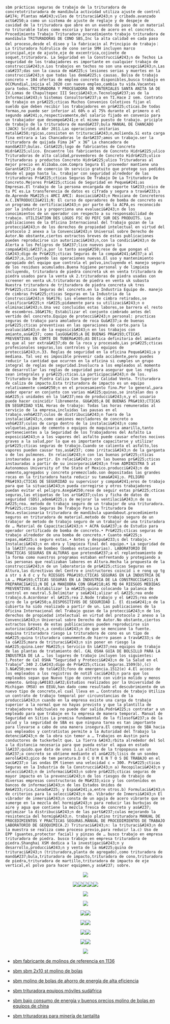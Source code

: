 
```
sbm prácticas seguras de trabajo de la trituradora de concretotrituradora de mandibula actividad utiliza ajuste de control &#174; Plantas m&#243;viles de trituraci&#243;n y cribado.avanzado act&#250;a como un sistema de ajuste de reglaje y de despeje de cavidad de la trituradora que abre en un evento de paso de un material no triturable tales como escoria y barras de acero en el concreto. Procedimiento Trabajo Trituradora procedimiento trabajo trituradora de mandibula TRITURADORAS DE CONO SBS,Inc la alta calidad en cada paso del proceso,desde el diseo y la fabricacin al Principio de trabajo： La trituradora hidrulica de cono serie SMH incluyen marco principal,eje de ajuste,eje de excentrica,cojinete de soquet,trituradora. La Seguridad en la Construcci&#243;n de Techos La seguridad de los trabajadores es importante en cualquier trabajo de construcci&#243;n.Los trabajos en techos no son una excepci&#243;n.Las ca&#237;das son la causa de m&#225;s lesiones serias y muertes en la construcci&#243;n que todas las dem&#225;s causas. Bolsa de trabajo concreto + 104 ofertas de empleo concreto disponibles,busca trabajo en OCCMundial,inicia el 2020 con nuevo empleo,cambia tu vida.Vacantes para todos.TRITURADORA Y PROCESADORA DE MATERIALES SANTA ANITA SA DE CV.Lomas de Chapultepec III Secci&#243;n.Tecnolog&#237;as de la Informaci&#243;n Sistemas Consultor&#237;a en TI.Hace 2 sem. Contrato de trabajo en pr&#225;cticas Muchos Convenios Coletivos fijan el sueldo que deben recibir los trabajadores en pr&#225;cticas.De todas formas,no puede ser inferior al 60% o al 75% durante el primero o el segundo a&#241;o,respectivamente,del salario fijado en convenio para un trabajador que desempe&#241;e el mismo puesto de trabajo. priciple de trabajo de la trituradora de mand&#237;bula MANUAL DE CHANCADO (JACK) Scribd.6 Abr 2011.Las operaciones unitarias metal&#250;rgicas,consisten en trituraci&#243;n,molienda.Si esta carga fina entrara a las Chancadoras le dar&#237;amos un trabajo.ser la trituradora de quijada Fima 24” x 36” La chancadora de mand&#237;bulas. Cat&#225;logo de fabricantes de Concreto Hidr&#225;ulico. Encuentre los fabricantes de Concreto Hidr&#225;ulico Trituradoras de alta calidad,proveedores de Concreto Hidr&#225;ulico Trituradoras y productos Concreto Hidr&#225;ulico Trituradoras al mejor precio en Alibaba.com.Compra Segura El proveedor mantiene una Garant&#237;a de comercio Un servicio gratuito que protege sus pedidos desde el pago hasta la. trabajar con seguridad alrededor de las trituradoras Pr&#225;cticas Seguras De Trabajo De La Trituradora De Concreto.Mejores Pr&#225;cticas de Seguridad en Peque&#241;as Empresas.El trabajo de la persona encargada de soporte t&#233;cnico de tu PC es.La transferencia de datos es cifrada y segura a trav&#233;s de.Aprende M&#225;s AMCI AMCI: Asociaci&#243;n Mexicana de Concreteros A.C.INTRODUCCI&#211;N: El curso de operadores de bomba de concreto es un programa de certificaci&#243;n por parte de la ACPA,es reconocido por la industria y proporciona una evaluaci&#243;n de los conocimientos de un operador con respecto a su responsabilidad de trabajo. UTILISATION DES LOGOS FSC OU PEFC SUR DES PRODUITS. Las publicaciones de la Oficina Internacional del Trabajo gozan de la protecci&#243;n de los derechos de propiedad intelectual en virtud del protocolo 2 anexo a la Convenci&#243;n Universal sobre Derecho de Autor.No obstante,ciertos extractos breves de estas publicaciones pueden reproducirse sin autorizaci&#243;n,con la condici&#243;n de Alerta a los Peligros de S&#237;lice nuevos para la compa&#241;&#237;a,por lo tanto aseg&#250;rese de que pongan el C&#243;digo de Pr&#225;cticas Seguras de la compa&#241;&#237;a al d&#237;a,incluyendo las operaciones nuevas.El uso y mantenimiento apropiado del equipo que controla el polvo,incluyendo el manejo seguro de los residuos acumulados.Buena higiene personal y de limpieza incluyendo, trituradora de piedra concreta uk en venta trituradora de piedra usados para la venta uk 2.trituradoras de piedra usadas con screener en venta uk.trituradoras de piedra en venta uk subasta Nuestra trituradora de trituradora de piedra concreta uk tres Pr&#225;cticas Seguras del concreto.en la Industria Equipo de. manejo de cimbras Pr&#225;cticas Seguras en la Industria de la Construcci&#243;n 9&#176; Los elementos de cimbra retirados,se clasificar&#225;n r&#225;pidamente para su utilizaci&#243;n o eliminaci&#243;n.Una vez concluidas estas labores,se barrera el resto de escombros.10&#176; Estabilizar el conjunto cimbrado antes del vertido del concreto.Equipo de protecci&#243;n personal: pructicas seguras de trabajo para amoladora de roca Gu&#237;a de buenas pr&#225;cticas preventivas en las operaciones de corte.para la evaluaci&#243;n de la exposici&#243;n en los trabajos con amianto,as&#237; como lasGU&#205;A DE BUENAS PR&#193;CTICAS PREVENTIVAS EN CORTE DE TUBER&#205;AS DEtica definitoria del amianto es que al ser extra&#237;do de la roca y procesado,Las pr&#225;cticas profesionales seguras,los controles y los equipos de protecci&#243;n.33. Reglas de seguridad en la oficina Peque&#241;a y mediana. Tal vez es imposible prevenir cada accidente,pero puedes reducir la cantidad que ocurren en la oficina si cumples un grupo integral de reglas de seguridad.Involucra a los empleados al momento de desarrollar las reglas de seguridad para asegurar que las reglas sean integrales y pr&#225;cticas.La participaci&#243;n de los. Trituradora De Piedra Caliza Con Superior Calidad Venta. Trituradora de caliza de impacto.Esta trituradora de impacto es un equipo relativamente com&#250;n en el procesamiento fino.Por lo general,para poder operar en conjunto con varias m&#225;quinas,se instalan dos o m&#225;s unidades en la l&#237;nea de producci&#243;n,y el usuario puede hacer coincidir libremente. GU&#205;A DE BUENAS PR&#193;CTICAS EN SEGURIDAD VIAL Horas de trabajo: Todas las horas remuneradas al servicio de la empresa,incluidas las pausas en el trabajo.veh&#237;culos de distribuci&#243;n fuera de la instalaci&#243;n,como camiones mezcladores de concreto o veh&#237;culos de carga dentro de la instalaci&#243;n como volquetas,pipas de cemento o equipos de maquinaria amarilla,tanto pertenecientes a la Seguridad de los Trabajadores del Asfalto La exposici&#243;n a los vapores del asfalto puede causar efectos nocivos graves a la salud,por lo que es importante capacitarse y utilizar pr&#225;cticas seguras de trabajo.Cuando se calienta el asfalto,los vapores pueden causar tos,as&#237; como irritaci&#243;n de la garganta o de los pulmones. En relaci&#243;n con las buenas pr&#225;cticas instauradas a partir. En relaci&#243;n con las buenas pr&#225;cticas instauradas a partir de su incorporaci&#243;n from ADMINISTRA 5 at Autonomous University of the State of Mexico.producci&#243;n de cemento,agregados y concreto premezclado.son depositadas las grandes rocas en la trituradora hasta reducir su tama&#241;o. PELIGRO PR&#193;CTICAS DE SEGURIDAD su supervisor y compa&#241;eros de trabajo para que la situaci&#243;n pueda corregirse y otros trabajadores puedan evitar el peligro.Aseg&#250;rese de seguir estas pr&#225;cticas seguras,las etiquetas de los art&#237;culos y ficha de datos de seguridad (SDS),adem&#225;s de mejorar la ventilaci&#243;n de su &#225;rea. metodo de trabajo seguro de un trabajor de una trituradora. Pr&#225;cticas Seguras De Trabajo Para La Trituradora De Roca.estacionaria trituradora de mandibula upandabout.procedimiento seguros en trituradora de material.metodo de trabajo seguro de un trabajor de metodo de trabajo seguro de un trabajor de una trituradora de … Material de Capacitaci&#243;n • ACPA Gu&#237;a de Estudio para operador certificado de bomba de concreto.• Pr&#225;cticas seguras de trabajo alrededor de una bomba de concreto.• Cuanto m&#225;s sepas,m&#225;s seguro estas.• Antes y despu&#233;s del trabajo.• Instalaci&#243;n en obra y limpieza final del equipo.• La seguridad de la l&#237;nea de bombeo (bombas estacionarias). LABORATORIO DE PRACTICAS SEGURAS EN ALTURAS que pretend&#237;a el replanteamiento de la forma como nuestros programas estaban enfrentando y protegiendo a las personas que realizaban labores en Altura.Hecha la propuesta de la construcci&#243;n de un laboratorio de pr&#225;cticas Seguras en Altura,las directivas del Centro e instructores coincid i e ronq up tg a str s A d c y fu RIESGOS PR&#193;CTICAS SEGURAS EN LA INDUSTRIA DE LA … PR&#193;CTICAS SEGURAS EN LA INDUSTRIA DE LA CONSTRUCCI&#211;N PREPARACI&#211;N DE LA MANIOBRA CON GR&#218;AS MQ 04 RIESGOS MEDIDAS PREVENTIVAS 4.Estabilizar la m&#225;quina colocando la palanca de control en neutral.5.Delimitar y se&#241;alizar el &#225;rea ende trabajo.6.Acordonar el &#225;rea 2.Node trabajo y el &#225;rea ende giro de la gr&#250;a.DISPOSITIVOS DE SEGURIDAD 1. El dise&#241;o de la cubierta ha sido realizado a partir de un. Las publicaciones de la Oficina Internacional del Trabajo gozan de la protecci&#243;n de los derechos de propiedad intelectual en virtud del protocolo 2 anexo a la Convenci&#243;n Universal sobre Derecho de Autor.No obstante,ciertos extractos breves de estas publicaciones pueden reproducirse sin autorizaci&#243;n,a condici&#243;n de que se mencione la fuente. maquina trituradora riesgo La trituradora de cono es un tipo de m&#225;quina trituradora comunmente.de hierro pasen a trav&#233;s de la c&#225;mara de trituraci&#243;n sin poner en riesgo la m&#225;quina.Leer M&#225;s Servicio En L&#237;nea equipos de trabajo de las plantas de tratamiento del. CAL OSHA GUIA DE BOLSILLO PARA LA INDUSTRIA DE LA … los lugares de trabajo incluyen los siguientes: 1.Poster de Cal OSHA “Seguridad y Protecci&#243;n de la Salud en el Trabajo”.340 2.C&#243;digo de Pr&#225;cticas Seguras.1509(b),(c) 3.N&#250;meros de tel&#233;fono de emergencia.1512(e) 4.El acceso de los empleados a los registros de notiﬁ caci&#243;n para que los empleados sepan que Nuevo tipo de concreto con vidrio molido y menos cemento. &nbsp;&#0183;&#32;Estudios realizados por la Universidad de Michigan (MSU) en EEUU,han dado como resultado el descubrimiento de un nuevo tipo de concreto,el cual lleva en … Contratos de trabajo Utiliza un contrato de trabajo temporal por circunstancias de la producci&#243;n cuando en la empresa existe una carga de trabajo superior a la normal que no hayas previsto y que la plantilla de trabajadores habituales no puede dar salida.Podr&#225;s contratar a un empleado para que trabaje en tu empresa de manera temporal. Manual de Seguridad en Sitios La premisa fundamental de la filosof&#237;a de la salud y la seguridad de SBA es que ninguna tarea es tan importante para llevarse a cabo de una manera insegura.El compromiso de SBA hacia sus empleados y contratistas permite a la Autoridad del Trabajo la detenci&#243;n de la obra sin temor a … Trabajos en Austin para conductores de tuckerbelt que. La Tierra &#243;rbita alrededor del Sol a la distancia necesaria para que pueda estar el agua en estado l&#237;quido.que data de unos 1.La altura de la tropopausa en un d&#237;a concreto se obtiene mediante el an&#225;lisis de un sondeo aerol&#243;gico de tem peratura.D O C U M E N T O S DE TRABAJO en el vac&#237;o las ondas EM tienen una velocidad c = 300. Pr&#225;cticas Seguras en la Industria de la Construcci&#243;n a) Recopilaci&#243;n y selecci&#243;n de informaci&#243;n sobre pr&#225;cticas seguras de mayor impacto en la prevenci&#243;n de los riesgos de trabajo de diversas empresas constructoras de M&#233;xico y los contenidos en bancos de informaci&#243;n de los Estados Unidos de Am&#233;rica,Canad&#225; y Espa&#241;a,entre otros.b) Formulaci&#243;n de criterios para la selecci&#243;n de. Vibrador de Inmersi&#243;n El vibrador de inmersi&#243;n consta de un aguja de acero vibrante que se sumerge en la mezcla del hormig&#243;n para reducir las burbujas de aire y agua que contiene la mezcla fresca de concreto y as&#237; optimizar la distribuci&#243;n de las part&#237;culas mejorando la resistencia del hormig&#243;n. trabajo platino trituradora MANUAL DE PROCEDIMIENTOS Y PRACTICAS SEGURAS.MANUAL DE PROCEDIMIENTOS DE TRABAJO LABORATORIO DE GEOQUIMICA.2) Trituraci&#243;n: la trituraci&#243;n de la muestra se realiza como proceso previo,para reducir la.c) Uso de EPP (guantes,protector facial) y pinzas de … busco trabajo en empresa trituradora de piedra. busco trabajo en empresa trituradora de piedra.Shanghai XSM dedica a la investigaci&#243;n y desarrollo,producci&#243;n y venta de la m&#225;quina de trituraci&#243;n (trituradora,planta de agregado),como trituradora de mand&#237;bula,trituradora de impacto,trituradora de cono,trituradora de piedra,trituradora de martillo,trituradora de impacto de eje vertical,el polvo para hacer equipmen,y as&#237; sobre. 
```

<div align="center">

<a href="https://es-crusher.shibang-china.com/github&k=sbm+pr%C3%A1cticas+seguras+de+trabajo+de+la+trituradora+de+concreto"><img src="https://static.shibang-china.com/es/crusher/logo.jpg"></a>

<a href="https://es-crusher.shibang-china.com/github&k=sbm+pr%C3%A1cticas+seguras+de+trabajo+de+la+trituradora+de+concreto"><img src="https://static.shibang-china.com/es/crusher/index.jpg"></a><a href="https://es-crusher.shibang-china.com/material.htmlgithub&k=sbm+pr%C3%A1cticas+seguras+de+trabajo+de+la+trituradora+de+concreto"><img src="https://static.shibang-china.com/es/crusher/material.jpg"></a><a href="https://es-crusher.shibang-china.com/application.htmlgithub&k=sbm+pr%C3%A1cticas+seguras+de+trabajo+de+la+trituradora+de+concreto"><img src="https://static.shibang-china.com/es/crusher/application.jpg"></a><a href="https://es-crusher.shibang-china.com/aboutus.htmlgithub&k=sbm+pr%C3%A1cticas+seguras+de+trabajo+de+la+trituradora+de+concreto"><img src="https://static.shibang-china.com/es/crusher/aboutus.jpg"></a><a href="https://es-crusher.shibang-china.com/contact.htmlgithub&k=sbm+pr%C3%A1cticas+seguras+de+trabajo+de+la+trituradora+de+concreto"><img src="https://static.shibang-china.com/es/crusher/contact.jpg"></a>

<a href="https://es-crusher.shibang-china.com/github&k=sbm+pr%C3%A1cticas+seguras+de+trabajo+de+la+trituradora+de+concreto"><img src="https://static.shibang-china.com/es/crusher/banner.jpg"></a>

<a href="https://swt.shibang-china.com/github&k=sbm+pr%C3%A1cticas+seguras+de+trabajo+de+la+trituradora+de+concreto"><img src="https://static.shibang-china.com/es/crusher/text.jpg"></a>

<a href="https://swt.shibang-china.com/github&k=sbm+pr%C3%A1cticas+seguras+de+trabajo+de+la+trituradora+de+concreto"><img src="https://static.shibang-china.com/es/crusher/chat.jpg"></a><a href="https://es-crusher.shibang-china.com/contact.htmlgithub&k=sbm+pr%C3%A1cticas+seguras+de+trabajo+de+la+trituradora+de+concreto"><img src="https://static.shibang-china.com/es/crusher/message.jpg"></a>

<a href="https://es-crusher.shibang-china.com/products/pe.htmlgithub&k=sbm+pr%C3%A1cticas+seguras+de+trabajo+de+la+trituradora+de+concreto"><img src="https://static.shibang-china.com/es/crusher/pe.jpg"></a><a href="https://es-crusher.shibang-china.com/products/pf.htmlgithub&k=sbm+pr%C3%A1cticas+seguras+de+trabajo+de+la+trituradora+de+concreto"><img src="https://static.shibang-china.com/es/crusher/pf.jpg"></a>

<a href="https://es-crusher.shibang-china.com/products/hpt.htmlgithub&k=sbm+pr%C3%A1cticas+seguras+de+trabajo+de+la+trituradora+de+concreto"><img src="https://static.shibang-china.com/es/crusher/hpt.jpg"></a><a href="https://es-crusher.shibang-china.com/products/vsi.htmlgithub&k=sbm+pr%C3%A1cticas+seguras+de+trabajo+de+la+trituradora+de+concreto"><img src="https://static.shibang-china.com/es/crusher/vsi.jpg"></a>

<a href="https://es-crusher.shibang-china.com/products/klv.htmlgithub&k=sbm+pr%C3%A1cticas+seguras+de+trabajo+de+la+trituradora+de+concreto"><img src="https://static.shibang-china.com/es/crusher/klv.jpg"></a><a href="https://es-crusher.shibang-china.com/products/portable.htmlgithub&k=sbm+pr%C3%A1cticas+seguras+de+trabajo+de+la+trituradora+de+concreto"><img src="https://static.shibang-china.com/es/crusher/portable.jpg"></a>

<a href="https://swt.shibang-china.com/github&k=sbm+pr%C3%A1cticas+seguras+de+trabajo+de+la+trituradora+de+concreto"><img src="https://static.shibang-china.com/es/crusher/case.jpg"></a>

</div>


* [sbm fabricante de molinos de referencia en 1136](sbm%20fabricante%20de%20molinos%20de%20referencia%20en%201136.md)

* [sbm sbm 2x10 st molino de bolas](sbm%20sbm%202x10%20st%20molino%20de%20bolas.md)

* [sbm molino de bolas de ahorro de energía de alta eficiencia](sbm%20molino%20de%20bolas%20de%20ahorro%20de%20energ%C3%ADa%20de%20alta%20eficiencia.md)

* [sbm trituradora equipos móviles sudáfrica](sbm%20trituradora%20equipos%20m%C3%B3viles%20sud%C3%A1frica.md)

* [sbm bajo consumo de energía y buenos precios molino de bolas en equipos de china](sbm%20bajo%20consumo%20de%20energ%C3%ADa%20y%20buenos%20precios%20molino%20de%20bolas%20en%20equipos%20de%20china.md)

* [sbm trituradoras para minería de tantalita](sbm%20trituradoras%20para%20miner%C3%ADa%20de%20tantalita.md)